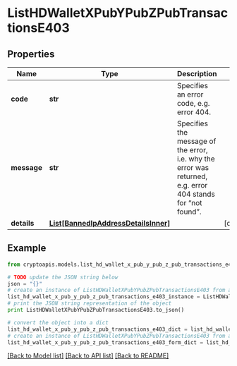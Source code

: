 # ListHDWalletXPubYPubZPubTransactionsE403


## Properties
Name | Type | Description | Notes
------------ | ------------- | ------------- | -------------
**code** | **str** | Specifies an error code, e.g. error 404. | 
**message** | **str** | Specifies the message of the error, i.e. why the error was returned, e.g. error 404 stands for “not found”. | 
**details** | [**List[BannedIpAddressDetailsInner]**](BannedIpAddressDetailsInner.md) |  | [optional] 

## Example

```python
from cryptoapis.models.list_hd_wallet_x_pub_y_pub_z_pub_transactions_e403 import ListHDWalletXPubYPubZPubTransactionsE403

# TODO update the JSON string below
json = "{}"
# create an instance of ListHDWalletXPubYPubZPubTransactionsE403 from a JSON string
list_hd_wallet_x_pub_y_pub_z_pub_transactions_e403_instance = ListHDWalletXPubYPubZPubTransactionsE403.from_json(json)
# print the JSON string representation of the object
print ListHDWalletXPubYPubZPubTransactionsE403.to_json()

# convert the object into a dict
list_hd_wallet_x_pub_y_pub_z_pub_transactions_e403_dict = list_hd_wallet_x_pub_y_pub_z_pub_transactions_e403_instance.to_dict()
# create an instance of ListHDWalletXPubYPubZPubTransactionsE403 from a dict
list_hd_wallet_x_pub_y_pub_z_pub_transactions_e403_form_dict = list_hd_wallet_x_pub_y_pub_z_pub_transactions_e403.from_dict(list_hd_wallet_x_pub_y_pub_z_pub_transactions_e403_dict)
```
[[Back to Model list]](../README.md#documentation-for-models) [[Back to API list]](../README.md#documentation-for-api-endpoints) [[Back to README]](../README.md)


